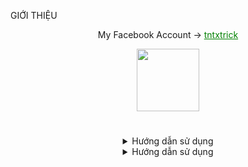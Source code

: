 GIỚI THIỆU 


<div align="center">
  My Facebook Account ->
  <a href="https://www.facebook.com/tntxtrick" style="color: green;">tntxtrick</a></h3></div>

> 
<p align="center">
    <img align="center" src="" width="100"/>
<h1 align="center"> </h1>
   
   <details>
   <summary align="center"> Hướng dẫn sử dụng </summary>

> <h6 align='center'> Các bước để chạy bot messenger trên replit:<br></h6>
1. Click vô link để tải c3c (https://github.com/c3cbot/c3c-fbstate.git). 
2.  Mở app kiwi đăng nhập Facebook, upload file c3c để tải, copy fbstate về
3. Sau đó quay lại file dán vào ***`appstate.json`***.
4.  Bạn có thể chỉnh sửa thông tin bot tại ***`config.json`***.
5.  Để bot được hoạt động hãy ấn ***`RUN`***.
6.  Chúc bạn một ngày tốt lành và sử dụng dịch vụ vui vẻ! 😘. 
```bash
"BOTNAME": "BOT_NAME",
"PREFIX": "/",
"ADMINBOT": [
    "THAY ID CỦA BẠN VÀO"

```
###### Chat with Me (https://www.facebook.com/tntxtrick)
###### Mua src api, bot liên hệ mik. 
 
 *Note: Không thay đổi bất kì credits trong xảy ra vấn đề gì thì mik ko chịu trách nhiệm. 
</details>
<details>
   <summary align="center"> Hướng dẫn sử dụng </summary>

> <h6 align='center'> Các bước để chạy bot messenger trên replit:<br></h6>
1. Click vô link để tải c3c (https://github.com/c3cbot/c3c-fbstate.git). 
2.  Mở app kiwi đăng nhập Facebook, upload file c3c để tải, copy fbstate về
3. Sau đó quay lại file dán vào ***`appstate.json`***.
4.  Bạn có thể chỉnh sửa thông tin bot tại ***`config.json`***.
5.  Để bot được hoạt động hãy ấn ***`RUN`***.
6.  Chúc bạn một ngày tốt lành và sử dụng dịch vụ vui vẻ! 😘. 
```bash
"BOTNAME": "BOT_NAME",
"PREFIX": "/",
"ADMINBOT": [
    "THAY ID CỦA BẠN VÀO"

```
###### Chat with Me (https://www.facebook.com/tntxtrick)
###### Mua src api, bot liên hệ mik. 
 
 *Note: Không thay đổi bất kì credits trong xảy ra vấn đề gì thì mik ko chịu trách nhiệm. 
</details>
